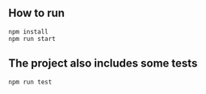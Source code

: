 ## How to run
```
npm install
npm run start
```
## The project also includes some tests 
```
npm run test
```